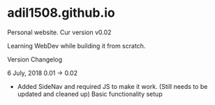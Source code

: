 # adil1508.github.io
Personal website. Cur version v0.02

Learning WebDev while building it from scratch.

Version Changelog

6 July, 2018
0.01 -> 0.02
- Added SideNav and required JS to make it work. (Still needs to be updated and cleaned up) Basic functionality setup

